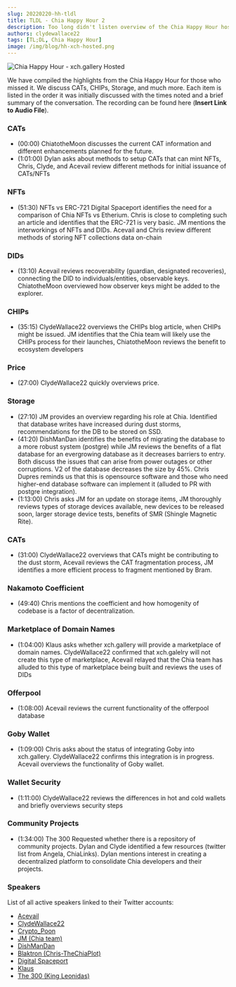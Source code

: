 ```yaml
---
slug: 20220220-hh-tldl
title: TLDL - Chia Happy Hour 2
description: Too long didn't listen overview of the Chia Happy Hour hosted by XCH.gallery.
authors: clydewallace22
tags: [TL;DL, Chia Happy Hour]
image: /img/blog/hh-xch-hosted.png
---
```

![Chia Happy Hour - xch.gallery Hosted](/img/blog/hh-xch-hosted.png)

We have compiled the highlights from the Chia Happy Hour for those who missed it. We discuss CATs, CHIPs, Storage, and much more. Each item is listed in the order it was initially discussed with the times noted and a brief summary of the conversation. The recording can be found here (**Insert Link to Audio File**).

<!--truncate-->

### CATs
  - (00:00) ChiatotheMoon discusses the current CAT information and different enhancements planned for the future.
  - (1:01:00) Dylan asks about methods to setup CATs that can mint NFTs, Chris, Clyde, and Acevail review different methods for initial issuance of CATs/NFTs

### NFTs
  - (51:30) NFTs vs ERC-721 Digital Spaceport identifies the need for a comparison of Chia NFTs vs Etherium. Chris is close to completing such an article and identifies that the ERC-721 is very basic. JM mentions the interworkings of NFTs and DIDs. Acevail and Chris review different methods of storing NFT collections data on-chain

### DIDs
  - (13:10) Acevail reviews recoverability (guardian, designated recoveries), connecting the DID to individuals/entities, observable keys. ChiatotheMoon overviewed how observer keys might be added to the explorer.

### CHIPs
  - (35:15) ClydeWallace22 overviews the CHIPs blog article, when CHIPs might be issued. JM identifies that the Chia team will likely use the CHIPs process for their launches, ChiatotheMoon reviews the benefit to ecosystem developers

### Price
  - (27:00) ClydeWallace22 quickly overviews price.

### Storage
  - (27:10) JM provides an overview regarding his role at Chia. Identified that database writes have increased during dust storms, recommendations for the DB to be stored on SSD.
  - (41:20) DishManDan identifies the benefits of migrating the database to a more robust system (postgre) while JM reviews the benefits of a flat database for an evergrowing database as it decreases barriers to entry. Both discuss the issues that can arise from power outages or other corruptions. V2 of the database decreases the size by 45%. Chris Dupres reminds us that this is opensource software and those who need higher-end database software can implement it (alluded to PR with postgre integration).
  - (1:13:00) Chris asks JM for an update on storage items, JM thoroughly reviews types of storage devices available, new devices to be released soon, larger storage device tests, benefits of SMR (Shingle Magnetic Rite).

### CATs
  - (31:00) ClydeWallace22 overviews that CATs might be contributing to the dust storm, Acevail reviews the CAT fragmentation process, JM identifies a more efficient process to fragment mentioned by Bram.

### Nakamoto Coefficient
  - (49:40) Chris mentions the coefficient and how homogenity of codebase is a factor of decentralization.

### Marketplace of Domain Names
  - (1:04:00) Klaus asks whether xch.gallery will provide a marketplace of domain names. ClydeWallace22 confirmed that xch.galelry will not create this type of marketplace, Acevail relayed that the Chia team has alluded to this type of marketplace being built and reviews the uses of DIDs

### Offerpool
  - (1:08:00) Acevail reviews the current functionality of the offerpool database

### Goby Wallet
  - (1:09:00) Chris asks about the status of integrating Goby into xch.gallery. ClydeWallace22 confirms this integration is in progress. Acevail overviews the functionality of Goby wallet.

### Wallet Security
  - (1:11:00) ClydeWallace22 reviews the differences in hot and cold wallets and briefly overviews security steps

### Community Projects
  - (1:34:00) The 300 Requested whether there is a repository of community projects. Dylan and Clyde identified a few resources (twitter list from Angela, ChiaLinks). Dylan mentions interest in creating a decentralized platform to consolidate Chia developers and their projects.

### Speakers
List of all active speakers linked to their Twitter accounts:
  - [Acevail](https://twitter.com/acevail1)
  - [ClydeWallace22](https://twitter.com/ClydeWallace22)
  - [Crypto_Poon](https://twitter.com/Crypto_POON)
  - [JM (Chia team)](https://twitter.com/LebanonJon)
  - [DishManDan](https://twitter.com/DishManDan)
  - [Blaktron (Chris-TheChiaPlot)](https://twitter.com/blaktron)
  - [Digital Spaceport](https://twitter.com/gospaceport)
  - [Klaus](https://twitter.com/Klaus68195964)
  - [The 300 (King Leonidas)](https://twitter.com/The_300_SPTN)
